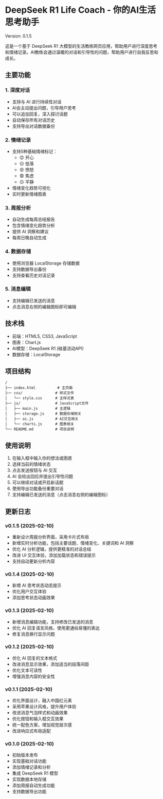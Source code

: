 # DeepSeek R1 Life Coach - 你的AI生活思考助手

Version: 0.1.5

这是一个基于 DeepSeek R1 大模型的生活教练网页应用，帮助用户进行深度思考和情绪记录。AI教练会通过温暖的对话和引导性的问题，帮助用户进行自我反思和成长。

## 主要功能

### 1. 深度对话
- 支持与 AI 进行持续性对话
- AI会主动提出问题，引导用户思考
- 可以追加回复，深入探讨话题
- 自动保存所有对话历史
- 支持导出对话数据备份

### 2. 情绪记录
- 支持5种基础情绪标记：
  - 😊 开心
  - 😔 低落
  - 😡 愤怒
  - 😨 焦虑
  - 😐 平静
- 情绪变化趋势可视化
- 实时更新情绪图表

### 3. 周报分析
- 自动生成每周总结报告
- 包含情绪变化趋势分析
- 提供 AI 洞察和建议
- 每周日晚自动生成

### 4. 数据存储
- 使用浏览器 LocalStorage 存储数据
- 支持数据导出备份
- 支持查看历史对话记录

### 5. 消息编辑
- 支持编辑已发送的消息
- 点击消息右侧的编辑图标即可编辑

## 技术栈
- 前端：HTML5, CSS3, JavaScript
- 图表：Chart.js
- AI模型：DeepSeek R1 (硅基流动API)
- 数据存储：LocalStorage

## 项目结构
```
/
├── index.html          # 主页面
├── css/               # 样式文件
│   └── style.css      # 主样式表
├── js/                # JavaScript文件
│   ├── main.js        # 主逻辑
│   ├── storage.js     # 数据存储相关
│   ├── ai.js          # AI交互相关
│   └── charts.js      # 图表相关
└── README.md          # 项目说明
```

## 使用说明
1. 在输入框中输入你的想法或困惑
2. 选择当前的情绪状态
3. 点击发送按钮与 AI 交互
4. AI 会给出回应并提出引导性问题
5. 可以继续对话或开启新话题
6. 使用导出功能备份重要对话
7. 支持编辑已发送的消息（点击消息右侧的编辑图标）

## 更新日志

### v0.1.5 (2025-02-10)
- 重新设计周报分析界面，采用卡片式布局
- 新增实时分析功能，包括主要话题、情绪变化、关键词和 AI 洞察
- 优化 AI 分析逻辑，提供更精准的对话总结
- 改进 UI 交互体验，添加加载状态和错误提示
- 支持自动更新分析内容

### v0.1.4 (2025-02-10)
- 新增 AI 思考状态动态提示
- 优化用户交互体验
- 添加思考状态动画效果

### v0.1.3 (2025-02-10)
- 新增消息编辑功能，支持修改已发送的消息
- 优化 AI 回复语言风格，使用更通俗易懂的表达
- 修复消息换行显示问题

### v0.1.2 (2025-02-10)
- 优化 AI 回复的文本格式
- 改进消息显示效果，添加适当的段落间距
- 优化文本可读性
- 增强消息内容的安全性

### v0.1.1 (2025-02-10)
- 优化界面设计，融入中国红元素
- 采用苹果设计风格，提升用户体验
- 改进消息气泡样式和动画效果
- 优化按钮和输入框交互效果
- 统一配色方案，增加视觉层次感
- 改进响应式布局适配

### v0.1.0 (2025-02-10)
- 初始版本发布
- 实现基础对话功能
- 添加情绪记录和分析
- 集成 DeepSeek R1 模型
- 实现数据本地存储
- 添加周报自动生成功能
- 支持数据导出功能
